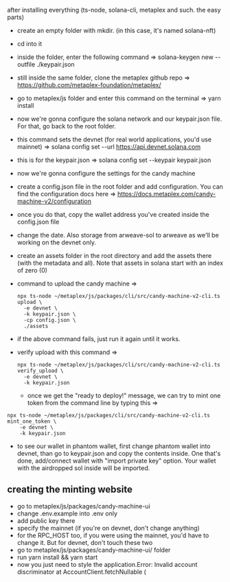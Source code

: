 after installing everything (ts-node, solana-cli, metaplex and such. the easy parts)

- create an empty folder with mkdir. (in this case, it's named solana-nft)
- cd into it
- inside the folder, enter the following command => solana-keygen new --outfile ./keypair.json
- still inside the same folder, clone the metaplex github repo => https://github.com/metaplex-foundation/metaplex/

- go to metaplex/js folder and enter this command on the terminal => yarn install
- now we're gonna configure the solana network and our keypair.json file. For that, go back to the root folder.
- this command sets the devnet (for real world applications, you'd use mainnet) => solana config set --url https://api.devnet.solana.com
- this is for the keypair.json => solana config set --keypair keypair.json
- now we're gonna configure the settings for the candy machine
- create a config.json file in the root folder and add configuration. You can find the configuration docs here => https://docs.metaplex.com/candy-machine-v2/configuration
- once you do that, copy the wallet address you've created inside the config.json file
- change the date. Also storage from arweave-sol to arweave as we'll be working on the devnet only.
- create an assets folder in the root directory and add the assets there (with the metadata and all). Note that assets in solana start with an index of zero (0)
- command to upload the candy machine =>
  ```
  npx ts-node ~/metaplex/js/packages/cli/src/candy-machine-v2-cli.ts upload \
    -e devnet \
    -k keypair.json \
    -cp config.json \
    ./assets
  ```
- if the above command fails, just run it again until it works.
- verify upload with this command =>
  ```
  npx ts-node ~/metaplex/js/packages/cli/src/candy-machine-v2-cli.ts verify_upload \
    -e devnet \
    -k keypair.json
  ```
  - once we get the "ready to deploy!" message, we can try to mint one token from the command line by typing this =>

```
npx ts-node ~/metaplex/js/packages/cli/src/candy-machine-v2-cli.ts mint_one_token \
    -e devnet \
    -k keypair.json
```

- to see our wallet in phantom wallet, first change phantom wallet into devnet, than go to keypair.json and copy the contents inside. One that's done, add/connect wallet with "import private key" option. Your wallet with the airdropped sol inside will be imported.

## creating the minting website

- go to metaplex/js/packages/candy-machine-ui
- change .env.example into .env only
- add public key there
- specify the mainnet (if you're on devnet, don't change anything)
- for the RPC_HOST too, if you were using the mainnet, you'd have to change it. But for devnet, don't touch these two
- go to metaplex/js/packages/candy-machine-ui/ folder
- run yarn install && yarn start
- now you just need to style the application.Error: Invalid account discriminator
    at AccountClient.fetchNullable (
